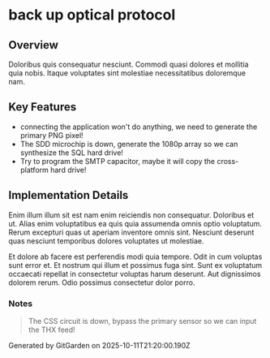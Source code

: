 # back up optical protocol

## Overview
Doloribus quis consequatur nesciunt. Commodi quasi dolores et mollitia quia nobis. Itaque voluptates sint molestiae necessitatibus doloremque nam.

## Key Features
- connecting the application won't do anything, we need to generate the primary PNG pixel!
- The SDD microchip is down, generate the 1080p array so we can synthesize the SQL hard drive!
- Try to program the SMTP capacitor, maybe it will copy the cross-platform hard drive!

## Implementation Details
Enim illum illum sit est nam enim reiciendis non consequatur. Doloribus et ut. Alias enim voluptatibus ea quis quia assumenda omnis optio voluptatum. Rerum excepturi quas ut aperiam inventore omnis sint. Nesciunt deserunt quas nesciunt temporibus dolores voluptates ut molestiae.
 Et dolore ab facere est perferendis modi quia tempore. Odit in cum voluptas sunt error et. Et nostrum qui illum et possimus fuga sint. Sunt ex voluptatum occaecati repellat in consectetur voluptas harum deserunt. Aut dignissimos dolorem rerum. Odio possimus consectetur dolor porro.

### Notes
> The CSS circuit is down, bypass the primary sensor so we can input the THX feed!

Generated by GitGarden on 2025-10-11T21:20:00.190Z